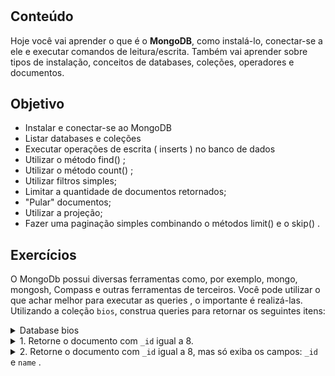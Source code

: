 #
## Conteúdo
Hoje você vai aprender o que é o **MongoDB**, como instalá-lo, conectar-se a ele e executar comandos de leitura/escrita. Também vai aprender sobre tipos de instalação, conceitos de databases, coleções, operadores e documentos.
## Objetivo
- Instalar e conectar-se ao MongoDB
- Listar databases e coleções
- Executar operações de escrita ( inserts ) no banco de dados
- Utilizar o método find() ;
- Utilizar o método count() ;
- Utilizar filtros simples;
- Limitar a quantidade de documentos retornados;
- "Pular" documentos;
- Utilizar a projeção;
- Fazer uma paginação simples combinando o métodos limit() e o skip() .
## Exercícios
O MongoDb possui diversas ferramentas como, por exemplo, mongo, mongosh, Compass e outras ferramentas de terceiros. Você pode utilizar o que achar melhor para executar as queries , o importante é realizá-las.
Utilizando a coleção `bios`, construa queries para retornar os seguintes itens:
<details>
  <summary>Database bios</summary>

```json
db.bios.insertMany([
   {
       "_id" : 1,
       "name" : {
           "first" : "John",
           "last" : "Backus"
       },
       "birth" : ISODate("1924-12-03T05:00:00Z"),
       "death" : ISODate("2007-03-17T04:00:00Z"),
       "contribs" : [
           "Fortran",
           "ALGOL",
           "Backus-Naur Form",
           "FP"
       ],
       "awards" : [
           {
               "award" : "W.W. McDowell Award",
               "year" : 1967,
               "by" : "IEEE Computer Society"
           },
           {
               "award" : "National Medal of Science",
               "year" : 1975,
               "by" : "National Science Foundation"
           },
           {
               "award" : "Turing Award",
               "year" : 1977,
               "by" : "ACM"
           },
           {
               "award" : "Draper Prize",
               "year" : 1993,
               "by" : "National Academy of Engineering"
           }
       ]
   },
   {
       "_id" : ObjectId("51df07b094c6acd67e492f41"),
       "name" : {
           "first" : "John",
           "last" : "McCarthy"
       },
       "birth" : ISODate("1927-09-04T04:00:00Z"),
       "death" : ISODate("2011-12-24T05:00:00Z"),
       "contribs" : [
           "Lisp",
           "Artificial Intelligence",
           "ALGOL"
       ],
       "awards" : [
           {
               "award" : "Turing Award",
               "year" : 1971,
               "by" : "ACM"
           },
           {
               "award" : "Kyoto Prize",
               "year" : 1988,
               "by" : "Inamori Foundation"
           },
           {
               "award" : "National Medal of Science",
               "year" : 1990,
               "by" : "National Science Foundation"
           }
       ]
   },
   {
       "_id" : 3,
       "name" : {
           "first" : "Grace",
           "last" : "Hopper"
       },
       "title" : "Rear Admiral",
       "birth" : ISODate("1906-12-09T05:00:00Z"),
       "death" : ISODate("1992-01-01T05:00:00Z"),
       "contribs" : [
           "UNIVAC",
           "compiler",
           "FLOW-MATIC",
           "COBOL"
       ],
       "awards" : [
           {
               "award" : "Computer Sciences Man of the Year",
               "year" : 1969,
               "by" : "Data Processing Management Association"
           },
           {
               "award" : "Distinguished Fellow",
               "year" : 1973,
               "by" : " British Computer Society"
           },
           {
               "award" : "W. W. McDowell Award",
               "year" : 1976,
               "by" : "IEEE Computer Society"
           },
           {
               "award" : "National Medal of Technology",
               "year" : 1991,
               "by" : "United States"
           }
       ]
   },
   {
       "_id" : 4,
       "name" : {
           "first" : "Kristen",
           "last" : "Nygaard"
       },
       "birth" : ISODate("1926-08-27T04:00:00Z"),
       "death" : ISODate("2002-08-10T04:00:00Z"),
       "contribs" : [
           "OOP",
           "Simula"
       ],
       "awards" : [
           {
               "award" : "Rosing Prize",
               "year" : 1999,
               "by" : "Norwegian Data Association"
           },
           {
               "award" : "Turing Award",
               "year" : 2001,
               "by" : "ACM"
           },
           {
               "award" : "IEEE John von Neumann Medal",
               "year" : 2001,
               "by" : "IEEE"
           }
       ]
   },
   {
       "_id" : 5,
       "name" : {
           "first" : "Ole-Johan",
           "last" : "Dahl"
       },
       "birth" : ISODate("1931-10-12T04:00:00Z"),
       "death" : ISODate("2002-06-29T04:00:00Z"),
       "contribs" : [
           "OOP",
           "Simula"
       ],
       "awards" : [
           {
               "award" : "Rosing Prize",
               "year" : 1999,
               "by" : "Norwegian Data Association"
           },
           {
               "award" : "Turing Award",
               "year" : 2001,
               "by" : "ACM"
           },
           {
               "award" : "IEEE John von Neumann Medal",
               "year" : 2001,
               "by" : "IEEE"
           }
       ]
   },
   {
       "_id" : 6,
       "name" : {
           "first" : "Guido",
           "last" : "van Rossum"
       },
       "birth" : ISODate("1956-01-31T05:00:00Z"),
       "contribs" : [
           "Python"
       ],
       "awards" : [
           {
               "award" : "Award for the Advancement of Free Software",
               "year" : 2001,
               "by" : "Free Software Foundation"
           },
           {
               "award" : "NLUUG Award",
               "year" : 2003,
               "by" : "NLUUG"
           }
       ]
   },
   {
       "_id" : ObjectId("51e062189c6ae665454e301d"),
       "name" : {
           "first" : "Dennis",
           "last" : "Ritchie"
       },
       "birth" : ISODate("1941-09-09T04:00:00Z"),
       "death" : ISODate("2011-10-12T04:00:00Z"),
       "contribs" : [
           "UNIX",
           "C"
       ],
       "awards" : [
           {
               "award" : "Turing Award",
               "year" : 1983,
               "by" : "ACM"
           },
           {
               "award" : "National Medal of Technology",
               "year" : 1998,
               "by" : "United States"
           },
           {
               "award" : "Japan Prize",
               "year" : 2011,
               "by" : "The Japan Prize Foundation"
           }
       ]
   },
   {
       "_id" : 8,
       "name" : {
           "first" : "Yukihiro",
           "aka" : "Matz",
           "last" : "Matsumoto"
       },
       "birth" : ISODate("1965-04-14T04:00:00Z"),
       "contribs" : [
           "Ruby"
       ],
       "awards" : [
           {
               "award" : "Award for the Advancement of Free Software",
               "year" : "2011",
               "by" : "Free Software Foundation"
           }
       ]
   },
   {
       "_id" : 9,
       "name" : {
           "first" : "James",
           "last" : "Gosling"
       },
       "birth" : ISODate("1955-05-19T04:00:00Z"),
       "contribs" : [
           "Java"
       ],
       "awards" : [
           {
               "award" : "The Economist Innovation Award",
               "year" : 2002,
               "by" : "The Economist"
           },
           {
               "award" : "Officer of the Order of Canada",
               "year" : 2007,
               "by" : "Canada"
           }
       ]
   },
   {
       "_id" : 10,
       "name" : {
           "first" : "Martin",
           "last" : "Odersky"
       },
       "contribs" : [
           "Scala"
       ]
   }

] )
  ```
from: [The bios Example Collection](https://docs.mongodb.com/manual/reference/bios-example-collection/)
</details>
<details>
  <summary>1. Retorne o documento com <code>_id</code> igual a 8.</summary>
  
 ```json
 db.bios.find({ _id: 8 })
   ```

</details>
  <details>
  <summary>2. Retorne o documento com <code>_id</code> igual a 8, mas só exiba os campos: <code>_id</code> e <code>name</code> .</summary>
  
 ```json
 db.bios.find({ _id: 8 }, { name: 1 })
   ```

</details>

